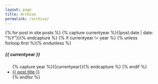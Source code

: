 ```yaml
---
layout: page
title: Archive
permalink: /archive/
---
```

<div class="page-content wc-container">
		<div class="post">
				{% for post in site.posts %}
						{% capture currentyear %}{{post.date | date: "%Y"}}{% endcapture %}
						{% if currentyear != year %}
								{% unless forloop.first %}</ul>{% endunless %}
										<h5>{{ currentyear }}</h5>
										<ul class="posts">
										{% capture year %}{{currentyear}}{% endcapture %} 
								{% endif %}
						<li><a href="{{ post.url | relative_url }}">{{ post.title }}</a></li>
	  			{% endfor %}
  				
		
